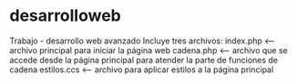 # desarrolloweb
Trabajo - desarrollo web avanzado
Incluye tres archivos:
index.php <-- archivo principal para iniciar la página web
cadena.php <-- archivo que se accede desde la página principal para atender la parte de funciones de cadena
estilos.ccs <-- archivo para aplicar estilos a la página principal
